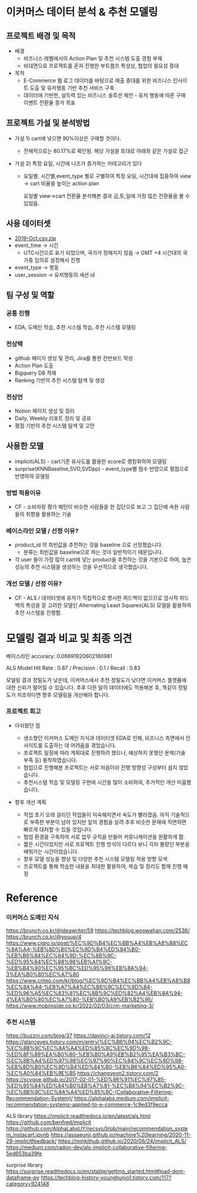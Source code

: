 # 이커머스 데이터 분석 & 추천 모델링


## 프로젝트 배경 및 목적

- 배경
  - 비즈니스 레벨에서의 Action Plan 및 추천 시스템 도출 경험 부재
  - 비대면으로 프로젝트를 혼자 진행한 부트캠프 특성상, 협업의 필요성 증대
- 목적
  - E-Commerce 웹 로그 데이터를 바탕으로 매출 증대를 위한 비즈니스 인사이트 도출 및 유저행동 기반 추천 서비스 구축
  - 데이터에 기반한, 설득력 있는 비즈니스 솔루션 제안
        - 유저 행동에 따른 구매 이벤트 전환율 증가 목표


## 프로젝트 가설 및 분석방법
- 가설 1) cart에 넣으면 90%이상은 구매할 것이다.
  - 전체적으로는  80.17%로 확인됨. 해당 가설을 토대로 아래와 같은 가설로 접근

- 가설 2) 특정 요일, 시간에 니즈가 증가하는 카테고리가 있다
  - 요일별, 시간별,event_type 별로 구별하여 특정 요일, 시간대에 집중하여 view -> cart 비율을 높이는 action plan

    요일별 view→cart 전환율 분석해본 결과 금,토,일에 가장 많은 전환율을 볼 수 있었음.

## 사용 데이터셋
- [2019-Oct.csv.zip](https://s3-us-west-2.amazonaws.com/secure.notion-static.com/775adf7d-bcca-4c24-b8ec-96c25f0e8af7/2019-Oct.csv.zip)
- event_time → 시간
  - UTC시간으로 표기 되었으며, 국가가 정해지지 않음 → GMT +4 시간대의 국가중 임의로 설정해서 진행
- event_type → 행동
- user_session → 유저행동의 세션 id

## 팀 구성 및 역할
### 공통 진행
- EDA, 도메인 학습, 추천 시스템 학습, 추천 시스템 모델링
### 전상택
- github 페이지 생성 및 관리, Jira를 통한 칸반보드 작성
- Action Plan 도출
- Bigquery DB 적재
- Ranking 기반의 추천 시스템 탐색 및 생성
### 전상언
- Notion 페이지 생성 및 정리
- Daily, Weekly 리포트 정리 및 공유
- 평점 기반의 추천 시스템 탐색 및 고안



## 사용한 모델
- implicit(ALS) - cart기준 유사도를 활용한 score로 랭킹화하여 모델링
- surprise(KNNBaseline,SVD,SVDpp) - event_type별 점수 반영으로 평점으로 반영하여 모델링

### 방법 적용이유
- CF - 소비자랑 평가 패턴이 비슷한 사람들을 한 집단으로 보고 그 집단에 속한 사람들의 취향을 활용하는 기술


### 베이스라인 모델 / 선정 이유?
- product_id 의 최빈값을 추천하는 것을 baseline 으로 선정했습니다.
  - 분류는 최빈값을 baseline으로 하는 것이 일반적이기 때문입니다.
- 각 user 들이 가장 많이 cart에 넣는 product을 추천하는 것을 기본으로 하여, 높은 성능의 추천 시스템을 생성하는 것을 우선적으로 생각했습니다.


### 개선 모델 / 선정 이유?
- CF - ALS / 데이터셋에 유저가 직접적으로 명시한 피드백이 없으므로 암시적 피드백의 특성을 잘 고려한 모델인 Alternating Least Squares(ALS) 모델을 활용하여 추천 시스템을 진행함.


# 모델링 결과 비교 및 최종 의견

베이스라인 
    accuracy: 0.06891920602160981

ALS Model
    Hit Rate : 0.87 / Precision : 0.1 / Recall : 0.83

모델링 결과 정밀도가 낮은데, 이커머스에서 추천 정밀도가 낮다면 이커머스 플랫폼에 대한 신뢰가 떨어질 수 있습니다. 추후 다른 달의 데이터에도 적용해본 후, 똑같이 정밀도가 저조하다면 향후 모델링을 개선해야 합니다.


### 프로젝트 회고

- 아쉬웠던 점
  - 생소했던 이커머스 도메인 지식과 데이터셋 EDA로 인해, 비즈니스 측면에서 인사이트를 도출하는 데 어려움을 겪었습니다.
  - 프로젝트 일정에 따라 계획대로 진행하려 했으나, 예상하지 못했던 문제(기술 부족 등) 봉착하였습니다.
  - 협업으로 진행해본 프로젝트는 서로 처음이라 진행 방향성 구성부터 쉽지 않았습니다.
  - 추천시스템 학습 및 모델링 구현에 시간을 많이 소비하여, 추가적인 개선 미흡했습니다.

- 향후 개선 계획
  - 작업 초기 오래 걸리던 작업들이 익숙해지면서 속도가 빨라졌음. 아직 기술적으로 부족한 부분이 남아 있지만 앞의 경험을 살려 추후 비슷한 문제에 직면하면 빠르게 대처할 수 있을 것입니다.
  - 협업 환경을 구축하여 서로 업무 규칙을 만들어 커뮤니케이션을 원활하게 함.
  - 짧은 시간이었지만 서로 프로젝트 진행 방식이 다르다 보니 각자 몰랐던 부분을 배워가는 시간이었습니다.
  - 향후 모델 성능을 향상 및 다양한 추천 시스템 모델링 적용 방향 모색
  - 프로젝트를 통해 학습한 내용을 최대한 활용하여, 복습 및 정리도 함께 진행 예정


# Reference

### 이커머스 도메인 지식
https://brunch.co.kr/@ideawriter/59
https://techblog.woowahan.com/2536/
https://brunch.co.kr/@youup/4
https://www.cigro.io/post/%EC%9D%B4%EC%BB%A4%EB%A8%B8%EC%8A%A4-%EB%8D%B0%EC%9D%B4%ED%84%B0-%EB%B6%84%EC%84%9D-%EC%8B%9C-%ED%95%84%EC%88%98%EB%A1%9C-%EB%B4%90%EC%95%BC%ED%95%98%EB%8A%94-3%EA%B0%80%EC%A7%80
https://www.criteo.com/kr/blog/%EC%9D%B4%EC%BB%A4%EB%A8%B8%EC%8A%A4-%EB%A7%A4%EC%B6%9C%EC%9D%84-%ED%96%A5%EC%83%81%EC%8B%9C%ED%82%A4%EB%8A%94-4%EA%B0%80%EC%A7%80-%EB%B0%A9%EB%B2%95/
https://www.mobiinside.co.kr/2022/02/03/crm-marketing-3/

### 추천 시스템
https://buzzni.com/blog/37
https://davinci-ai.tistory.com/12
https://glanceyes.tistory.com/m/entry/%EC%B6%94%EC%B2%9C-%EC%8B%9C%EC%8A%A4%ED%85%9C%EC%9D%98-%ED%8F%89%EA%B0%80-%EB%B0%A9%EB%B2%95%EA%B3%BC-%EC%8B%A4%ED%97%98%EC%97%90%EC%84%9C%EC%9D%98-%EB%8D%B0%EC%9D%B4%ED%84%B0-%EB%B6%84%ED%95%A0-%EC%A0%84%EB%9E%B5
https://changyeon2.tistory.com/2
https://scvgoe.github.io/2017-02-01-%ED%98%91%EC%97%85-%ED%95%84%ED%84%B0%EB%A7%81-%EC%B6%94%EC%B2%9C-%EC%8B%9C%EC%8A%A4%ED%85%9C-(Collaborative-Filtering-Recommendation-System)/
https://alphalabs.medium.com/implicit-recommendation-systems-applied-to-e-commerce-1c9ed3f9ecca

ALS library
https://implicit.readthedocs.io/en/latest/als.html
https://github.com/benfred/implicit
https://github.com/AlphaLabsUY/recsys/blob/main/recommendation_system_instacart.ipynb
https://assaeunji.github.io/machine%20learning/2020-11-29-implicitfeedback/
https://minkithub.github.io/2020/06/24/implicit_ALS/
https://medium.com/radon-dev/als-implicit-collaborative-filtering-5ed653ba39fe

surprise library
https://surprise.readthedocs.io/en/stable/getting_started.html#load-dom-dataframe-py
https://techblog-history-younghunjo1.tistory.com/117?category=924148

